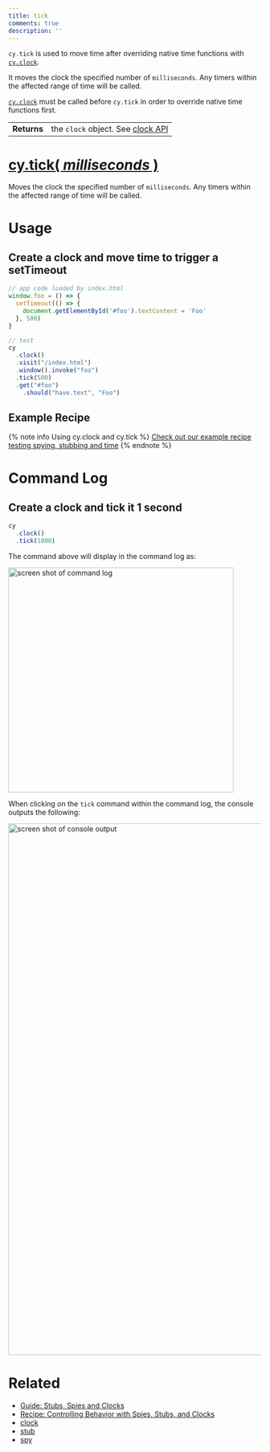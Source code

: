 ```yaml
---
title: tick
comments: true
description: ''
---
```


`cy.tick` is used to move time after overriding native time functions with [`cy.clock`](https://on.cypress.io/api/clock).

It moves the clock the specified number of `milliseconds`. Any timers within the affected range of time will be called.

[`cy.clock`](https://on.cypress.io/api/clock) must be called before `cy.tick` in order to override native time functions first.

| | |
|--- | --- |
| **Returns** | the `clock` object. See [clock API](https://on.cypress.io/api/clock#section-clock-api) |

# [cy.tick( *milliseconds* )](#section-usage)

Moves the clock the specified number of `milliseconds`. Any timers within the affected range of time will be called.

# Usage

## Create a clock and move time to trigger a setTimeout

```javascript
// app code loaded by index.html
window.foo = () => {
  setTimeout(() => {
    document.getElementById('#foo').textContent = 'Foo'
  }, 500)
}

// test
cy
  .clock()
  .visit("/index.html")
  .window().invoke("foo")
  .tick(500)
  .get("#foo")
    .should("have.text", "Foo")
```

## Example Recipe

{% note info Using cy.clock and cy.tick %}
[Check out our example recipe testing spying, stubbing and time](https://github.com/cypress-io/cypress-example-recipes/blob/master/cypress/integration/spy_stub_clock_spec.js)
{% endnote %}

# Command Log

## Create a clock and tick it 1 second

```javascript
cy
  .clock()
  .tick(1000)
```

The command above will display in the command log as:

<img width="448" alt="screen shot of command log" src="https://cloud.githubusercontent.com/assets/1157043/22437918/059f60a6-e6f8-11e6-903d-d868e044615d.png">

When clicking on the `tick` command within the command log, the console outputs the following:

<img width="1059" alt="screen shot of console output" src="https://cloud.githubusercontent.com/assets/1157043/22438009/504fecd8-e6f8-11e6-8ef1-4d7cb0b5594c.png">

# Related

- [Guide: Stubs, Spies and Clocks ](https://on.cypress.io/guides/stubs-spies-clocks)
- [Recipe: Controlling Behavior with Spies, Stubs, and Clocks](https://github.com/cypress-io/cypress-example-recipes#controlling-behavior-with-spies-stubs-and-clocks)
- [clock](https://on.cypress.io/api/clock)
- [stub](https://on.cypress.io/api/stub)
- [spy](https://on.cypress.io/api/spy)
